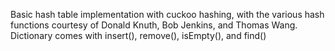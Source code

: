 Basic hash table implementation with cuckoo hashing, with the various hash functions courtesy of Donald Knuth, Bob Jenkins, and Thomas Wang.
Dictionary comes with insert(), remove(), isEmpty(), and find()